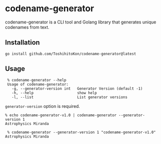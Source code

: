 # codename-generator

codename-generator is a CLI tool and Golang library that generates unique codenames from text.

## Installation

```
go install github.com/ToshihitoKon/codename-generator@latest
```

## Usage

```
 % codename-generator --help
 Usage of codename-generator:
   -g, --generator-version int   Generator Version (default -1)
   -h, --help                    show help
   -l, --list                    List generator versions
```

`generator-version` option is required.

```
% echo codename-generator-v1.0 | codename-generator --generator-version 1
Astrophysics Miranda

 % codename-generator --generator-version 1 "codename-generator-v1.0"
Astrophysics Miranda
```

